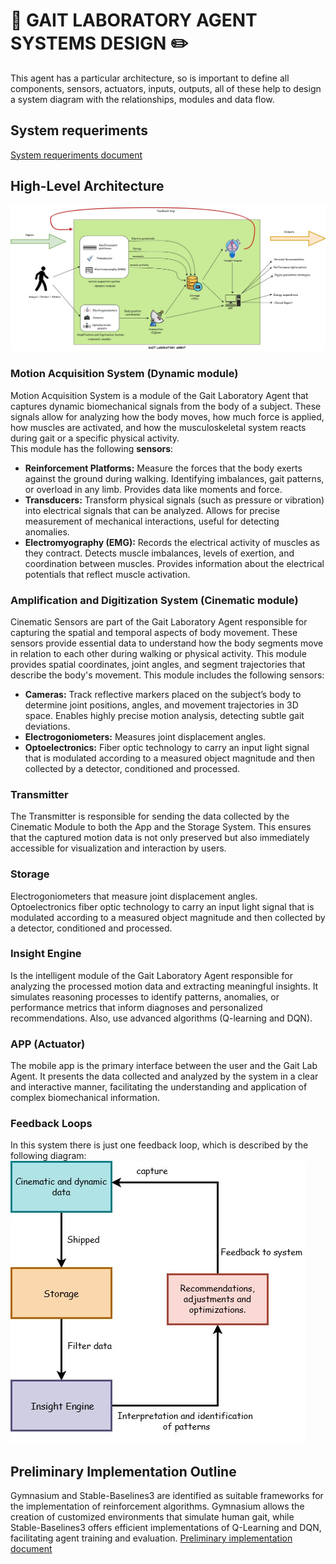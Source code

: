 # 🤖 GAIT LABORATORY AGENT SYSTEMS DESIGN ✏️
This agent has a particular architecture, so is important to define all components, sensors, actuators, inputs, outputs, all of these help to design a system diagram with the relationships, modules and data flow. <br>
## System requeriments

[System requeriments document](Systems_requeriments.pdf)

## High-Level Architecture
![system_diagram](GLA_system_diagram.jpg)
<br>
### Motion Acquisition System (Dynamic module)
Motion Acquisition System is a module of the Gait Laboratory Agent that captures dynamic biomechanical signals from the body of a subject. These signals allow for analyzing how the body moves, how much force is applied, how muscles are activated, and how the musculoskeletal system reacts during gait or a specific physical activity.  <br>
This module has the following **sensors**:
- **Reinforcement Platforms:** Measure the forces that the body exerts against the ground during walking. Identifying imbalances, gait patterns, or overload in any limb. Provides data like moments and force.
- **Transducers:** Transform physical signals (such as pressure or vibration) into electrical signals that can be analyzed. Allows for precise measurement of mechanical interactions, useful for detecting anomalies.
- **Electromyography (EMG):** Records the electrical activity of muscles as they contract. Detects muscle imbalances, levels of exertion, and coordination between muscles. Provides information about the electrical potentials that reflect muscle activation.

### Amplification and Digitization System (Cinematic module)
Cinematic Sensors are part of the Gait Laboratory Agent responsible for capturing the spatial and temporal aspects of body movement. These sensors provide essential data to understand how the body segments move in relation to each other during walking or physical activity. This module provides  spatial coordinates, joint angles, and segment trajectories that describe the body's movement.
This module includes the following sensors:
- **Cameras:** Track reflective markers placed on the subject’s body to determine joint positions, angles, and movement trajectories in 3D space. Enables highly precise motion analysis, detecting subtle gait deviations.
- **Electrogoniometers:** Measures joint displacement angles.
- **Optoelectronics:** Fiber optic technology to carry an input light signal that is modulated according to a measured object magnitude and then collected by a detector, conditioned and processed.

### Transmitter 
The Transmitter is responsible for sending the data collected by the Cinematic Module to both the App and the Storage System. This ensures that the captured motion data is not only preserved but also immediately accessible for visualization and interaction by users.

### Storage 
Electrogoniometers that measure joint displacement angles. Optoelectronics fiber optic technology to carry an input light signal that is modulated according to a measured object magnitude and then collected by a detector, conditioned and processed.

### Insight Engine
Is the intelligent module of the Gait Laboratory Agent responsible for analyzing the processed motion data and extracting meaningful insights. It simulates reasoning processes to identify patterns, anomalies, or performance metrics that inform diagnoses and personalized recommendations. Also, use advanced algorithms (Q-learning and DQN).

### APP (Actuator)
The mobile app is the primary interface between the user and the Gait Lab Agent. It presents the data collected and analyzed by the system in a clear and interactive manner, facilitating the understanding and application of complex biomechanical information.<br>

### Feedback Loops
In this system there is just one feedback loop, which is described by the following diagram:
![feedback](feed_back_loop.jpg)

## Preliminary Implementation Outline
Gymnasium and Stable-Baselines3 are identified as suitable frameworks for the implementation of reinforcement algorithms. Gymnasium allows the creation of customized environments that simulate human gait, while Stable-Baselines3 offers efficient implementations of Q-Learning and DQN, facilitating agent training and evaluation.
[Preliminary implementation document](Preliminary_Implementation_Outline.pdf)
